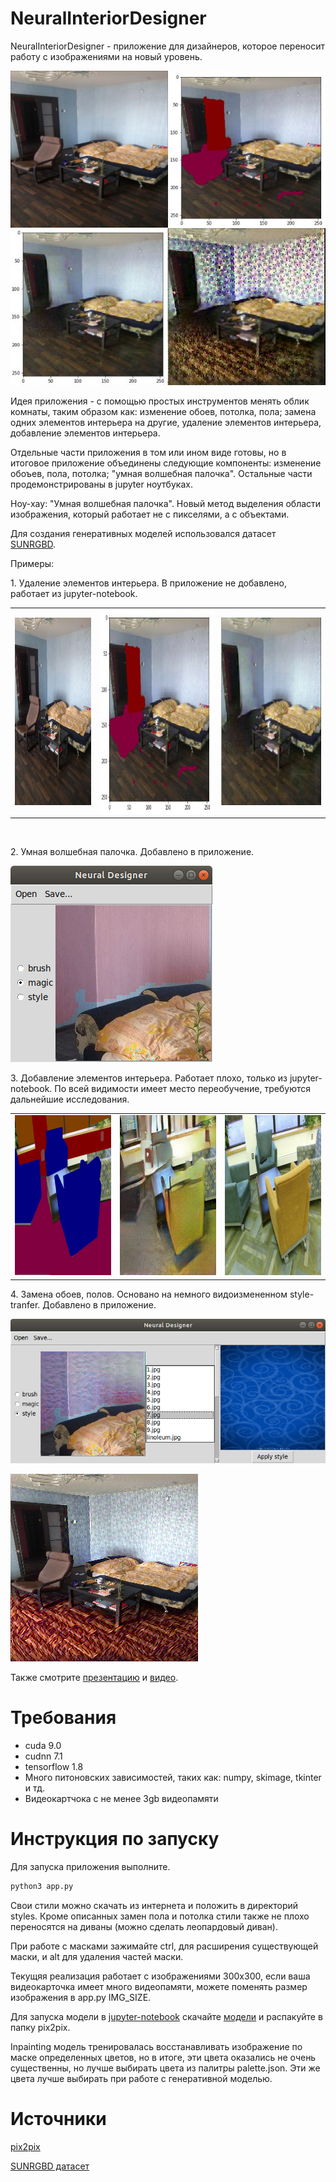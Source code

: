 # NeuralInteriorDesigner
<p>NeuralInteriorDesigner - приложение для дизайнеров, которое переносит работу с изображениями на новый уровень.</p>

<p><img alt="" src="https://github.com/alexander-shustanov/neural-interioir-designer/blob/master/presentation/LOGO.jpg?raw=true" /></p>

<p>Идея приложения - с помощью простых инструментов менять облик комнаты, таким образом как: изменение обоев, потолка, пола;&nbsp;замена одних элементов интерьера на другие, удаление&nbsp;элементов интерьера, добавление элементов интерьера.</p>

<p>Отдельные части приложения в том или ином виде готовы, но в итоговое приложение объединены следующие компоненты: изменение обоъев, пола, потолка; &quot;умная волшебная палочка&quot;. Остальные части продемонстрированы в jupyter ноутбуках.</p>

<p>Ноу-хау: &quot;Умная волшебная палочка&quot;. Новый метод выделения области изображения, который работает не с пикселями, а с объектами.&nbsp;</p>

<p>Для создания генеративных моделей использовался датасет <a href="http://rgbd.cs.princeton.edu/">SUNRGBD</a>.&nbsp;</p>

<p>Примеры:&nbsp;</p>

<p>1. Удаление элементов интерьера. В&nbsp;приложение не добавлено, работает из jupyter-notebook.</p>

<table align="center" border="0" cellpadding="0" cellspacing="0">
	<tbody>
		<tr>
			<td><img alt="original" src="https://github.com/alexander-shustanov/neural-interioir-designer/blob/master/presentation/removing_original.jpg?raw=true" style="height:300px; width:225px" width="300" height="300" /></td>
			<td><img alt="altered" src="https://github.com/alexander-shustanov/neural-interioir-designer/blob/master/presentation/altered.jpg?raw=true" style="height:327px; width:331px" /></td>
			<td><img alt="result" src="https://github.com/alexander-shustanov/neural-interioir-designer/blob/master/presentation/without_chair.jpg?raw=true" style="height:300px; width:295px" /></td>
		</tr>
	</tbody>
</table>

<p>&nbsp;</p>

<p>2. Умная волшебная палочка. Добавлено в приложение.</p>

<p><img alt="magic" src="https://github.com/alexander-shustanov/neural-interioir-designer/blob/master/presentation/application/Screenshot%20from%202018-05-19%2015-33-51.png?raw=true" style="height:314px; width:323px" /></p>

<p>3. Добавление элементов интерьера. Работает плохо, только из jupyter-notebook. По всей видимости имеет место переобучение, требуются дальнейшие исследования.</p>

<table align="center" border="0" cellpadding="0" cellspacing="0">
	<tbody>
		<tr>
			<td><img alt="input" src="https://github.com/alexander-shustanov/neural-interioir-designer/blob/master/presentation/generative/1_input.png?raw=true" style="height:256px; width:256px" /></td>
			<td><img alt="result" src="https://github.com/alexander-shustanov/neural-interioir-designer/blob/master/presentation/generative/1_output.png?raw=true" style="height:256px; width:256px" /></td>
			<td><img alt="target" src="https://github.com/alexander-shustanov/neural-interioir-designer/blob/master/presentation/generative/1_target.png?raw=true" style="height:256px; width:256px" /></td>
		</tr>
	</tbody>
</table>

<p>4. Замена обоев, полов. Основано на немного видоизмененном style-tranfer. Добавлено в приложение.</p>

<p><img alt="" src="https://github.com/alexander-shustanov/neural-interioir-designer/blob/master/presentation/application/Screenshot%20from%202018-05-19%2015-34-16.png?raw=true" /></p>

<p><img alt="" src="https://github.com/alexander-shustanov/neural-interioir-designer/blob/master/presentation/application/new_wallpaper.png?raw=true" /></p>

Также смотрите [презентацию](https://docs.google.com/presentation/d/1qarSe9f87gavkwd_HIe4h0qx93R9wYjG-r5xJf9HhbI/edit?usp=sharing) и [видео](https://vimeo.com/270951743).

# Требования
* cuda 9.0
* cudnn 7.1
* tensorflow 1.8
* Много питоновских зависимостей, таких как: numpy, skimage, tkinter и тд.
* Видеокартчока с не менее 3gb видеопамяти


# Инструкция по запуску

Для запуска приложения выполните. 

```bash
python3 app.py
```
Свои стили можно скачать из интернета и положить в директорий styles. Кроме описанных замен пола и потолка стили также не плохо переносятся на диваны (можно сделать леопардовый диван).

При работе с масками зажимайте ctrl, для расширения существующей маски, и alt для удаления частей маски.

Текущяя реализация работает с изображениями 300x300, если ваша видеокарточка имеет много видеопамяти, можете поменять размер изображения в app.py IMG_SIZE.

Для запуска модели в [jupyter-notebook](https://github.com/alexander-shustanov/neural-interioir-designer/blob/master/pix2pix/generate.ipynb) скачайте [модели](https://drive.google.com/drive/folders/1-s_thwO3ZPERqZyWJKKJtvL0et9lbe3L) и распакуйте в папку pix2pix.

Inpainting модель тренировалась восстанавливать изображение по маске определенных цветов, но в итоге, эти цвета оказались не очень существенны, но лучше выбирать цвета из палитры palette.json. Эти же цвета лучше выбирать при работе с генеративной моделью.

# Источники

[pix2pix](https://github.com/affinelayer/pix2pix-tensorflow)

[SUNRGBD датасет](http://rgbd.cs.princeton.edu/)

